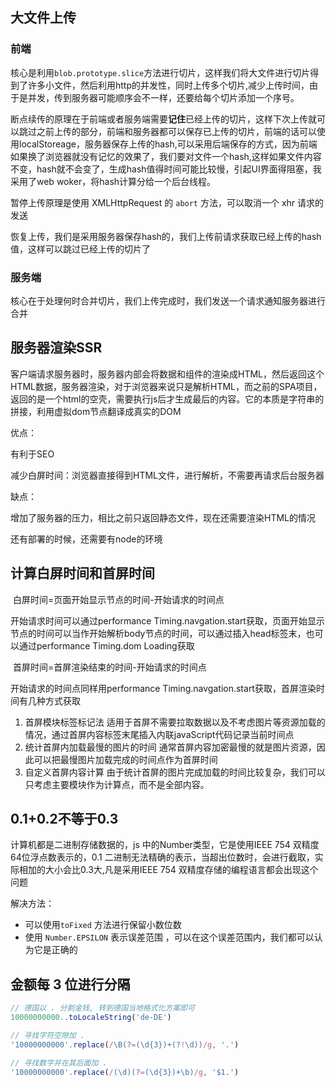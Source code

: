 ## 大文件上传

### 前端

核心是利用`blob.prototype.slice`方法进行切片，这样我们将大文件进行切片得到了许多小文件，然后利用http的并发性，同时上传多个切片,减少上传时间，由于是并发，传到服务器可能顺序会不一样，还要给每个切片添加一个序号。

断点续传的原理在于前端或者服务端需要**记住**已经上传的切片，这样下次上传就可以跳过之前上传的部分，前端和服务器都可以保存已上传的切片，前端的话可以使用localStoreage，服务器保存上传的hash,可以采用后端保存的方式，因为前端如果换了浏览器就没有记忆的效果了，我们要对文件一个hash,这样如果文件内容不变，hash就不会变了，生成hash值得时间可能比较慢，引起UI界面得阻塞，我采用了web woker，将hash计算分给一个后台线程。

暂停上传原理是使用 XMLHttpRequest 的 `abort` 方法，可以取消一个 xhr 请求的发送

恢复上传，我们是采用服务器保存hash的，我们上传前请求获取已经上传的hash值，这样可以跳过已经上传的切片了

### 服务端

核心在于处理何时合并切片，我们上传完成时，我们发送一个请求通知服务器进行合并



## 服务器渲染SSR

客户端请求服务器时，服务器内部会将数据和组件的渲染成HTML，然后返回这个HTML数据，服务器渲染，对于浏览器来说只是解析HTML，而之前的SPA项目，返回的是一个html的空壳，需要执行js后才生成最后的内容。它的本质是字符串的拼接，利用虚拟dom节点翻译成真实的DOM

优点：

有利于SEO

减少白屏时间：浏览器直接得到HTML文件，进行解析，不需要再请求后台服务器

缺点：

增加了服务器的压力，相比之前只返回静态文件，现在还需要渲染HTML的情况

还有部署的时候，还需要有node的环境



## 计算白屏时间和首屏时间

​	白屏时间=页面开始显示节点的时间-开始请求的时间点

开始请求时间可以通过performance Timing.navgation.start获取，页面开始显示节点的时间可以当作开始解析body节点的时间，可以通过插入head标签末，也可以通过performance Timing.dom Loading获取

​	首屏时间=首屏渲染结束的时间-开始请求的时间点

开始请求的时间点同样用performance Timing.navgation.start获取，首屏渲染时间有几种方式获取

1. 首屏模块标签标记法
   适用于首屏不需要拉取数据以及不考虑图片等资源加载的情况，通过首屏内容标签末尾插入内联javaScript代码记录当前时间点
2. 统计首屏内加载最慢的图片的时间
   通常首屏内容加密最慢的就是图片资源，因此可以把最慢图片加载完成的时间点作为首屏时间
3. 自定义首屏内容计算
   由于统计首屏的图片完成加载的时间比较复杂，我们可以只考虑主要模块作为计算点，而不是全部内容。

## 0.1+0.2不等于0.3

计算机都是二进制存储数据的，js 中的Number类型，它是使用IEEE 754 双精度64位浮点数表示的，0.1 二进制无法精确的表示，当超出位数时，会进行截取，实际相加的大小会比0.3大,凡是采用IEEE 754 双精度存储的编程语言都会出现这个问题

解决方法：

- 可以使用`toFixed` 方法进行保留小数位数
- 使用 `Number.EPSILON` 表示误差范围 ，可以在这个误差范围内，我们都可以认为它是正确的

## 金额每 3 位进行分隔

```javascript
// 德国以 . 分割金钱, 转到德国当地格式化方案即可
10000000000..toLocaleString('de-DE') 

// 寻找字符空隙加 .
'10000000000'.replace(/\B(?=(\d{3})+(?!\d))/g, '.')

// 寻找数字并在其后面加 . 
'10000000000'.replace(/(\d)(?=(\d{3})+\b)/g, '$1.')
```

